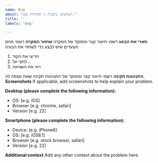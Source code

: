 ```yaml
---
name: Bug
about: "השתמשי בתבנית זו לפתיחת באג."
title: ''
labels: 'bug'

---
```


**תארי את הבאג**
רשמי תיאור קצר וממוקד של המקרה
**שחזור המקרה**
רשמי מהם הצעדים שיש לבצע כדי לשחזר את הבעיה:
1. הריצי את הקוד
2. לחצי על...
3. ראי את השגיאה

**התנהגות תקינה**
רשמי תיאור קצר וממוקד של התנהגות תקינה שאת מצפה לה.
**Screenshots**
If applicable, add screenshots to help explain your problem.

**Desktop (please complete the following information):**
 - OS: [e.g. iOS]
 - Browser [e.g. chrome, safari]
 - Version [e.g. 22]

**Smartphone (please complete the following information):**
 - Device: [e.g. iPhone6]
 - OS: [e.g. iOS8.1]
 - Browser [e.g. stock browser, safari]
 - Version [e.g. 22]

**Additional context**
Add any other context about the problem here.
